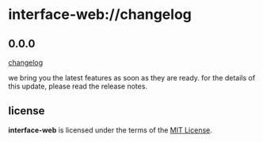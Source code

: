 # interface-web://changelog

## 0.0.0

[changelog]()

we bring you the latest features as soon as they are ready. 
for the details of this update, please read the release notes.

## license
__interface-web__ is licensed under the terms of the [MIT License](https://github.com/revaturecloud/interface-web/blob/master/LICENSE).
